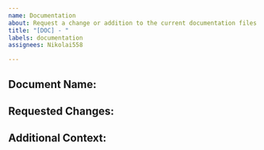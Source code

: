 ```yaml
---
name: Documentation
about: Request a change or addition to the current documentation files.
title: "[DOC] - "
labels: documentation
assignees: Nikolai558

---
```


## Document Name:


## Requested Changes: 


## Additional Context:
